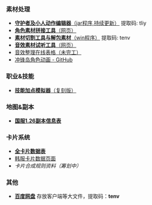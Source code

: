 
### 素材处理
- [**守护者及小人动作编辑器**（jar程序,持续更新）](https://pan.baidu.com/s/1N_0eV_x5p93ekhgD30ZAWw) 提取码: tliy  
- [**角色素材拼接工具**（网页）](https://tenvi.meow42.cn/app/avatar/index.html)  
- [**素材切割工具与解包素材**（win程序）](https://pan.baidu.com/s/1XXLrgyV2RhPzWugkf9WIkQ?pwd=tenv) 提取码: tenv  
- [**音效素材试听工具**（网页）](https://tenvi.meow42.cn/app/sound/index.html)  
- [音效整理在线表格（未完工）](https://docs.qq.com/sheet/DRGtPa3FHYmJzWWFY?tab=BB08J2)  
- [冲锋岛角色动画 - GitHub](https://github.com/meow42/tenvi-animation)

### 职业&技能
- [**技能加点模拟器**（复刻版）](https://tenvi.meow42.cn/app/skill/index.html)

### 地图&副本
- [**国服1.26副本信息表**](https://docs.qq.com/sheet/DRHhxUkJZdm1qdFNO?tab=BB08J2)

### 卡片系统
- [**全卡片数据表**](https://docs.qq.com/sheet/DREF1U1VzT21OVkhZ?tab=BB08J2)
- [韩服卡片数据页面](http://file.pmang.com/images/pmang/tenvi/ob/guide/guide_6_19.html)    
- *卡片合成规则资料（筹划中）*

### 其他
- [**百度网盘**](https://pan.baidu.com/s/19vf4gf3X9UJ7WLN7Vs_WXg) 存放客户端等大文件，提取码：**tenv** 
